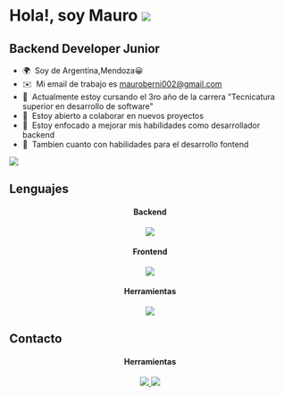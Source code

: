 Hola!, soy Mauro ![](https://user-images.githubusercontent.com/18350557/176309783-0785949b-9127-417c-8b55-ab5a4333674e.gif)
==================================================================================================================================

Backend Developer Junior
------------------------------


* 🌍  Soy de Argentina,Mendoza😀
* ✉️  Mi email de trabajo es [mauroberni002@gmail.com](mailto:krishnadevv12@gmail.com)
* 📖  Actualmente estoy cursando el 3ro año de la carrera "Tecnicatura superior en desarrollo de software"
* 🤝  Estoy abierto a colaborar en nuevos proyectos
* 📘  Estoy enfocado a mejorar mis habilidades como desarrollador backend 
* 📗  Tambien cuanto con habilidades para el desarrollo fontend


<a href="https://www.github.com/krishnadev7" target="_blank" rel="noreferrer"><img
src="https://img.shields.io/github/followers/krishnadev7?logo=github&style=for-the-badge&color=ef4444&labelColor=0f172a" /></a>
<h2 >Lenguajes</h2>
<div align="center">
  <h4>Backend</h4>
    <p align="center">
  <a href="https://skillicons.dev">
    <img src="https://skillicons.dev/icons?i=python,django,mysql" />
  </a>
</p>
</div>
<div align="center">
  <h4>Frontend</h4>
  <p align="center">
  <a href="https://skillicons.dev">
    <img src="https://skillicons.dev/icons?i=html,css,react" />
  </a>
</p>
</div>
<div align="center">
  <h4>Herramientas</h4>
  <p align="center">
  <a href="https://skillicons.dev">
    <img src="https://skillicons.dev/icons?i=git,vscode,postman" />
  </a>
</p>
</div>

<h2>Contacto</h2>
<div align="center">
  <h4>Herramientas</h4>
  <p align="center">
  <a href="https://www.linkedin.com/in/maurodev">
    <img src="https://skillicons.dev/icons?i=linkedin" />
  </a>
  <a href="mailto:mauroberni002@example.com">
    <img src="https://skillicons.dev/icons?i=gmail" />
  </a>
</p>
</div>


  

